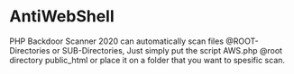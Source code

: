 # AntiWebShell
PHP Backdoor Scanner 2020 can automatically scan files @ROOT-Directories or SUB-Directories, 
Just simply put the script AWS.php @root directory public_html or place it on a folder that you want to spesific scan.
